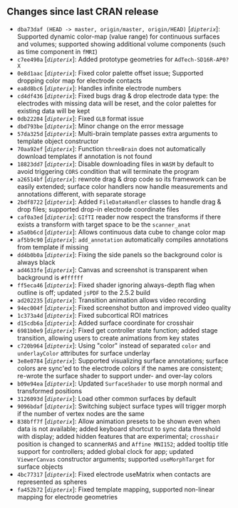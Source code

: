 ## Changes since last CRAN release
* `dba73daf (HEAD -> master, origin/master, origin/HEAD)` [_`dipterix`_]: Supported dynamic color-map (value range) for continuous surfaces and volumes; supported showing additional volume components (such as time component in `fMRI`)
* `c7ee490a` [_`dipterix`_]: Added prototype geometries for `AdTech-SD16R-AP0?X`
* `0e8d1aac` [_`dipterix`_]: Fixed color palette offset issue; Supported dropping color map for electrode contacts
* `ea8d8bc6` [_`dipterix`_]: Handles infinite electrode numbers
* `cd4df436` [_`dipterix`_]: Fixed bugs drag & drop electrode data type: the electrodes with missing data will be reset, and the color palettes for existing data will be kept
* `0db22204` [_`dipterix`_]: Fixed `GLB` format issue
* `dbd793be` [_`dipterix`_]: Minor change on the error message
* `57da325d` [_`dipterix`_]: Multi-brain template passes extra arguments to template object constructor
* `70aa92ef` [_`dipterix`_]: Function `threeBrain` does not automatically download templates if annotation is not found
* `18823dd7` [_`dipterix`_]: Disable downloading files in `WASM` by default to avoid triggering `CORS` condition that will terminate the program
* `a26514bf` [_`dipterix`_]: rewrote drag & drop code so its framework can be easily extended; surface color handlers now handle measurements and annotations different, with separate storage
* `2bdf8722` [_`dipterix`_]: Added `FileDataHandler` classes to handle drag & drop files; supported drop-in electrode coordinate files
* `caf0a3ed` [_`dipterix`_]: `GIfTI` reader now respect the transforms if there exists a transform with target space to be the `scanner_anat`
* `a5a0b6cd` [_`dipterix`_]: Allows continuous data cube to change color map
* `af5b9c90` [_`dipterix`_]: `add_annotation` automatically compiles annotations from template if missing
* `dd4b0b0a` [_`dipterix`_]: Fixing the side panels so the background color is always black
* `ad4633fe` [_`dipterix`_]: Canvas and screenshot is transparent when background is `#ffffff`
* `ff5eca46` [_`dipterix`_]: Fixed shader ignoring always-depth flag when outline is off; updated `jsPDF` to the 2.5.2 build
* `ad202235` [_`dipterix`_]: Transition animation allows video recording
* `94ec004f` [_`dipterix`_]: Fixed screenshot button and improved video quality
* `1c373a4d` [_`dipterix`_]: Fixed subcortical ROI matrices
* `d15cdb6a` [_`dipterix`_]: Added surface coordinate for crosshair
* `6981b0e9` [_`dipterix`_]: Fixed get controller state function; added stage transition, allowing users to create animations from key states
* `c720b964` [_`dipterix`_]: Using "color" instead of separated `color` and `underlayColor` attributes for surface underlay
* `3e8e0784` [_`dipterix`_]: Supported visualizing surface annotations; surface colors are sync'ed to the electrode colors if the names are consistent; re-wrote the surface shader to support under- and over-lay colors
* `b09e94ea` [_`dipterix`_]: Updated `SurfaceShader` to use morph normal and transformed positions
* `3126093d` [_`dipterix`_]: Load other common surfaces by default
* `9096bdaf` [_`dipterix`_]: Switching subject surface types will trigger morph if the number of vertex nodes are the same
* `838bff7f` [_`dipterix`_]: Allow animation presets to be shown even when data is not available; added keyboard shortcut to sync data threshold with display; added hidden features that are experimental; `crosshair` position is changed to scanner`RAS` and `Affine MNI152`; added tooltip title support for controllers; added global clock for app; updated `ViewerCanvas` constructor arguments; supported `useMorphTarget` for surface objects
* `4bc77317` [_`dipterix`_]: Fixed electrode useMatrix when contacts are represented as spheres
* `fa452b72` [_`dipterix`_]: Fixed template mapping, supported non-linear mapping for electrode geometries